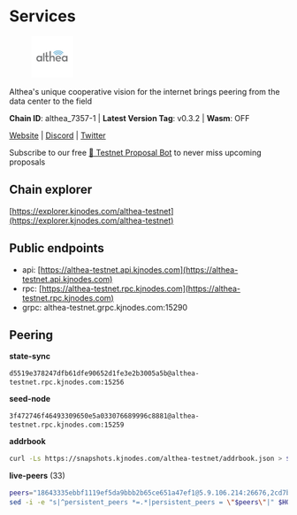 # Services

<figure><img src="https://raw.githubusercontent.com/kj89/cosmos-images/main/logos/althea.png" alt=""><figcaption></figcaption></figure>

Althea's unique cooperative vision for the internet  brings peering from the data center to the field

**Chain ID**: althea_7357-1 | **Latest Version Tag**: v0.3.2 | **Wasm**: OFF

[Website](https://www.althea.net) | [Discord](https://discord.gg/ZTKWfpDs) | [Twitter](https://twitter.com/altheanetwork)



Subscribe to our free [🤖 Testnet Proposal Bot](https://t.me/kjnodes_testnet_proposal_bot) to never miss upcoming proposals


## Chain explorer
[https://explorer.kjnodes.com/althea-testnet](https://explorer.kjnodes.com/althea-testnet)

## Public endpoints

* api: [https://althea-testnet.api.kjnodes.com](https://althea-testnet.api.kjnodes.com)
* rpc: [https://althea-testnet.rpc.kjnodes.com](https://althea-testnet.rpc.kjnodes.com)
* grpc: althea-testnet.grpc.kjnodes.com:15290

## Peering

**state-sync**

```text
d5519e378247dfb61dfe90652d1fe3e2b3005a5b@althea-testnet.rpc.kjnodes.com:15256
```

**seed-node**

```text
3f472746f46493309650e5a033076689996c8881@althea-testnet.rpc.kjnodes.com:15259
```

**addrbook**
```bash
curl -Ls https://snapshots.kjnodes.com/althea-testnet/addrbook.json > $HOME/.althea/config/addrbook.json
```

**live-peers** (33)
```bash
peers="18643335ebbf1119ef5da9bbb2b65ce651a47ef1@5.9.106.214:26676,2cd7bd0bb40ed6f16ff7a9617ae8c7a74ce06e34@148.251.91.219:26656,27dc32e6a756ccb04ca4e1395008f18f5efeaf8e@162.55.1.2:31656,96320aaab7794933fddbc2bb101e54b8697c58e7@141.95.65.26:26656,856ac01afa0163c27b69e1b25464427310120924@85.25.134.23:26656,17edf24237b1c2b5b196d344761f964407d05862@65.108.233.109:12456,d5519e378247dfb61dfe90652d1fe3e2b3005a5b@65.109.68.190:52656,695f6de1a39a5f189015a50ef5f9df144a76b4d8@65.108.233.102:36656,c215cf295b05c1338fdf5070a7b2abde873f5a88@95.217.40.230:26656,a51b45869b5403dc71251a69879c1eb1c3042bed@65.108.134.215:29336,019988ce47565ad683b7675216e8fbcb171b841c@107.155.125.170:26656,f6e3f995ba1c3ceed8bd556d9a23d2922d98a9a6@66.172.36.136:14656,0d4220d2bbda711183a8db6f45c26b1541fa0d6a@65.109.116.204:21856,76932bbeb29836c6405329c21358d051ef6e33a3@65.109.65.163:21856,70caf9545f6fd67f2561964b0a69bf36ba6f81d4@5.161.205.63:26656,bc55fa695313549672c4a480143dc400eaada16b@138.201.136.49:29656,04917b5810df2a380c1b18d83f577f1aba550818@222.106.187.14:53300,fd54b3d5e49c047dae61ca3a8e430f500eab783c@65.109.92.148:26656,8203297aacaea1d889fcf36240484c9efc217bbd@116.202.156.106:26656,0aac1fc75b4a613f6bb7d15c6250350d478227a6@66.45.231.30:11144,6c3d7683bf40a521b7c22391fd6c989b46a2e0e2@78.46.106.75:27656,c5f4a56c4f1ba1cf3d4f8d787eb0f90d9cb963ec@65.109.34.133:61056,937dcf8c45b7c64e5188a7036427f2ce86383035@95.165.89.222:24126,0037b2dc30933fa5c027a83be39f0061253ff83b@5.189.157.140:26656,4f5eb5164329a61fc898ac75849ae873c8e539c9@66.172.36.135:14656,975393744d620d9dcb8dfd21c0282a6285766523@176.57.184.215:26656,733e9d5f995c2866df9f2e1254551940f060a70c@51.159.159.112:26656,382264d78149b62e679bf6d0b93dc74dd033fc05@65.108.2.41:26656,bcec1c0df99526be43efa248491b87e8a2374ebe@94.130.26.9:26956,90d692d481c1c4739ba8a7045b5552fa8d410901@88.99.164.158:17886,3aeffaa1ac7b6741110987cfae4604751ac7d865@107.22.132.229:26656,1d9a103d1e24c590bdfb577537eddd19a322f886@65.109.92.240:17886,ade4d8bc8cbe014af6ebdf3cb7b1e9ad36f412c0@176.9.82.221:12456"
sed -i -e "s|^persistent_peers *=.*|persistent_peers = \"$peers\"|" $HOME/.althea/config/config.toml
```
